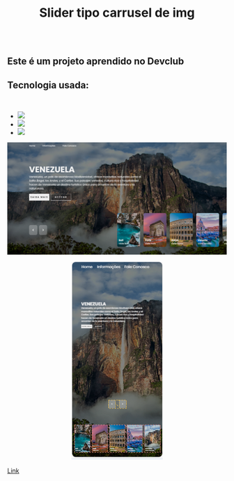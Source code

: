 <h1 align=center >Slider tipo carrusel de img</h1>
<br>
<br>
<h2> Este é um projeto aprendido no Devclub</h2>

<h2>Tecnologia usada:</h2>
<br>
<ul>
  <li><img src="https://img.shields.io/badge/HTML5-E34F26?style=for-the-badge&logo=html5&logoColor=white"></li>
  <li><img src="https://img.shields.io/badge/CSS3-1572B6?style=for-the-badge&logo=css3&logoColor=white"></li>
   <li><img src="https://img.shields.io/badge/javascript-%23323330.svg?style=for-the-badge&logo=javascript&logoColor=%23F7DF1E">
 </li>
</ul>

<img src="https://github.com/EnriqueB93/slider/blob/main/aseeds/redme.png?raw=true">

<p align="center">
 <img src="https://github.com/EnriqueB93/slider/blob/main/aseeds/redme2.png?raw=true">
</p>

<a href="https://slider-devclub.netlify.app">Link</a>

